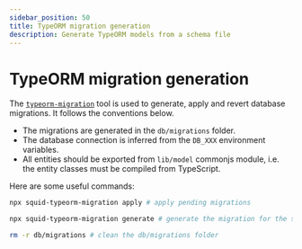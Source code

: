 ```yaml
---
sidebar_position: 50
title: TypeORM migration generation
description: Generate TypeORM models from a schema file
---
```


# TypeORM migration generation

The [`typeorm-migration`](https://github.com/subsquid/squid-sdk/tree/master/typeorm/typeorm-migration) tool is used to generate, apply and revert database migrations. It follows the conventions below.

* The migrations are generated in the `db/migrations` folder.
* The database connection is inferred from the `DB_XXX` environment variables.
* All entities should be exported from `lib/model` commonjs module, i.e. the entity classes must be compiled from TypeScript.

Here are some useful commands:
```bash
npx squid-typeorm-migration apply # apply pending migrations
```
```bash
npx squid-typeorm-migration generate # generate the migration for the schema defined in schema.graphql
```
```bash
rm -r db/migrations # clean the db/migrations folder
```
